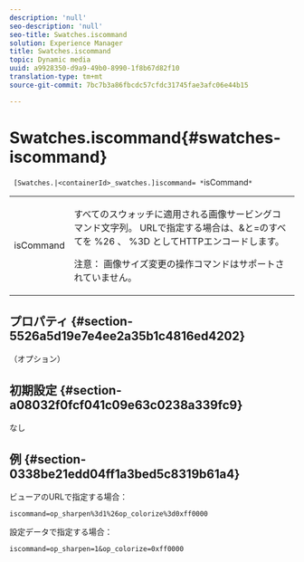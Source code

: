 ```yaml
---
description: 'null'
seo-description: 'null'
seo-title: Swatches.iscommand
solution: Experience Manager
title: Swatches.iscommand
topic: Dynamic media
uuid: a9928350-d9a9-49b0-8990-1f8b67d82f10
translation-type: tm+mt
source-git-commit: 7bc7b3a86fbcdc57cfdc31745fae3afc06e44b15

---
```



# Swatches.iscommand{#swatches-iscommand}

` [Swatches.|<containerId>_swatches.]iscommand= *`isCommand`*`

<table id="table_43A84C1044574A6FAB8CE67D71AAD5EC"> 
 <tbody> 
  <tr> 
   <td colname="col1"> <p> <span class="codeph"> <span class="varname"> isCommand</span></span> </p> </td> 
   <td colname="col2"> <p> すべてのスウォッチに適用される画像サービングコマンド文字列。 URLで指定する場合は、&amp;と=のすべてを <span class="codeph"></span> %26 <span class="codeph"></span><span class="codeph"> 、</span> %3D <span class="codeph"></span>としてHTTPエンコードします。 </p> <p> <p>注意： 画像サイズ変更の操作コマンドはサポートされていません。 </p> </p> </td> 
  </tr> 
 </tbody> 
</table>

## プロパティ {#section-5526a5d19e7e4ee2a35b1c4816ed4202}

（オプション）

## 初期設定 {#section-a08032f0fcf041c09e63c0238a339fc9}

なし

## 例 {#section-0338be21edd04ff1a3bed5c8319b61a4}

ビューアのURLで指定する場合：

`iscommand=op_sharpen%3d1%26op_colorize%3d0xff0000`

設定データで指定する場合：

`iscommand=op_sharpen=1&op_colorize=0xff0000`

